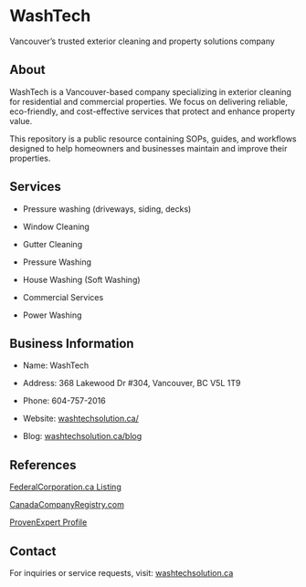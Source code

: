 # WashTech
Vancouver’s trusted exterior cleaning and property solutions company

## About
WashTech is a Vancouver-based company specializing in exterior cleaning for residential and commercial properties. We focus on delivering reliable, eco-friendly, and cost-effective services that protect and enhance property value.

This repository is a public resource containing SOPs, guides, and workflows designed to help homeowners and businesses maintain and improve their properties.

## Services
- Pressure washing (driveways, siding, decks)

- Window Cleaning

- Gutter Cleaning

- Pressure Washing

- House Washing (Soft Washing)

- Commercial Services

- Power Washing

## Business Information
- Name: WashTech

- Address: 368 Lakewood Dr #304, Vancouver, BC V5L 1T9

- Phone: 604-757-2016

- Website: [washtechsolution.ca/](https://www.washtechsolution.ca/)

- Blog: [washtechsolution.ca/blog](https://www.washtechsolution.ca/blog)

## References
[FederalCorporation.ca Listing](https://federalcorporation.ca/corporation/15932980)

[CanadaCompanyRegistry.com](https://www.canadacompanyregistry.com/companies/washtech-property-solutions-inc/)

[ProvenExpert Profile](https://www.provenexpert.com/en-us/washtech-property-solutions/)

## Contact
For inquiries or service requests, visit: [washtechsolution.ca](https://www.washtechsolution.ca/)
